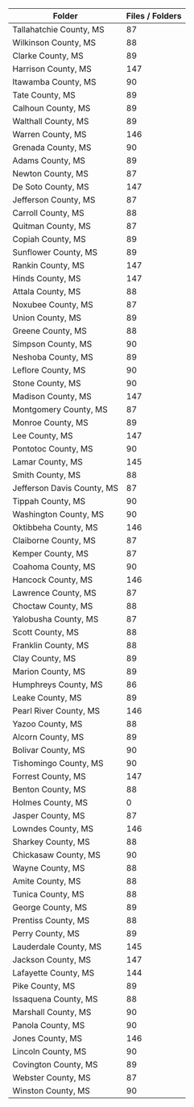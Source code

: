 | Folder                     |   Files / Folders |
|----------------------------|-------------------|
| Tallahatchie County, MS    |                87 |
| Wilkinson County, MS       |                88 |
| Clarke County, MS          |                89 |
| Harrison County, MS        |               147 |
| Itawamba County, MS        |                90 |
| Tate County, MS            |                89 |
| Calhoun County, MS         |                89 |
| Walthall County, MS        |                89 |
| Warren County, MS          |               146 |
| Grenada County, MS         |                90 |
| Adams County, MS           |                89 |
| Newton County, MS          |                87 |
| De Soto County, MS         |               147 |
| Jefferson County, MS       |                87 |
| Carroll County, MS         |                88 |
| Quitman County, MS         |                87 |
| Copiah County, MS          |                89 |
| Sunflower County, MS       |                89 |
| Rankin County, MS          |               147 |
| Hinds County, MS           |               147 |
| Attala County, MS          |                88 |
| Noxubee County, MS         |                87 |
| Union County, MS           |                89 |
| Greene County, MS          |                88 |
| Simpson County, MS         |                90 |
| Neshoba County, MS         |                89 |
| Leflore County, MS         |                90 |
| Stone County, MS           |                90 |
| Madison County, MS         |               147 |
| Montgomery County, MS      |                87 |
| Monroe County, MS          |                89 |
| Lee County, MS             |               147 |
| Pontotoc County, MS        |                90 |
| Lamar County, MS           |               145 |
| Smith County, MS           |                88 |
| Jefferson Davis County, MS |                87 |
| Tippah County, MS          |                90 |
| Washington County, MS      |                90 |
| Oktibbeha County, MS       |               146 |
| Claiborne County, MS       |                87 |
| Kemper County, MS          |                87 |
| Coahoma County, MS         |                90 |
| Hancock County, MS         |               146 |
| Lawrence County, MS        |                87 |
| Choctaw County, MS         |                88 |
| Yalobusha County, MS       |                87 |
| Scott County, MS           |                88 |
| Franklin County, MS        |                88 |
| Clay County, MS            |                89 |
| Marion County, MS          |                89 |
| Humphreys County, MS       |                86 |
| Leake County, MS           |                89 |
| Pearl River County, MS     |               146 |
| Yazoo County, MS           |                88 |
| Alcorn County, MS          |                89 |
| Bolivar County, MS         |                90 |
| Tishomingo County, MS      |                90 |
| Forrest County, MS         |               147 |
| Benton County, MS          |                88 |
| Holmes County, MS          |                 0 |
| Jasper County, MS          |                87 |
| Lowndes County, MS         |               146 |
| Sharkey County, MS         |                88 |
| Chickasaw County, MS       |                90 |
| Wayne County, MS           |                88 |
| Amite County, MS           |                88 |
| Tunica County, MS          |                88 |
| George County, MS          |                89 |
| Prentiss County, MS        |                88 |
| Perry County, MS           |                89 |
| Lauderdale County, MS      |               145 |
| Jackson County, MS         |               147 |
| Lafayette County, MS       |               144 |
| Pike County, MS            |                89 |
| Issaquena County, MS       |                88 |
| Marshall County, MS        |                90 |
| Panola County, MS          |                90 |
| Jones County, MS           |               146 |
| Lincoln County, MS         |                90 |
| Covington County, MS       |                89 |
| Webster County, MS         |                87 |
| Winston County, MS         |                90 |